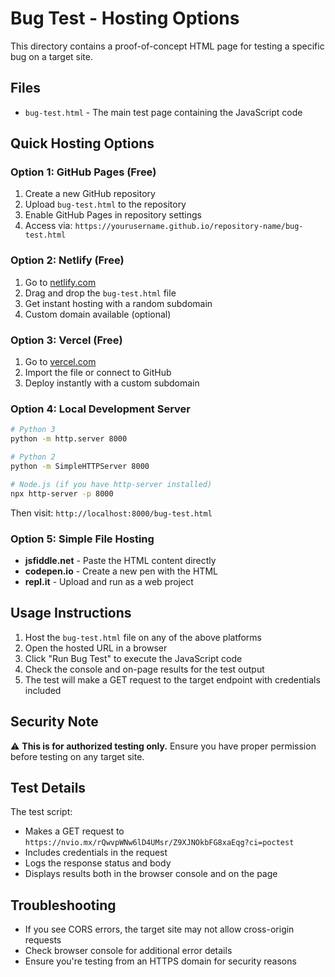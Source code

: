 # Bug Test - Hosting Options

This directory contains a proof-of-concept HTML page for testing a specific bug on a target site.

## Files

- `bug-test.html` - The main test page containing the JavaScript code

## Quick Hosting Options

### Option 1: GitHub Pages (Free)
1. Create a new GitHub repository
2. Upload `bug-test.html` to the repository
3. Enable GitHub Pages in repository settings
4. Access via: `https://yourusername.github.io/repository-name/bug-test.html`

### Option 2: Netlify (Free)
1. Go to [netlify.com](https://netlify.com)
2. Drag and drop the `bug-test.html` file
3. Get instant hosting with a random subdomain
4. Custom domain available (optional)

### Option 3: Vercel (Free)
1. Go to [vercel.com](https://vercel.com)
2. Import the file or connect to GitHub
3. Deploy instantly with a custom subdomain

### Option 4: Local Development Server
```bash
# Python 3
python -m http.server 8000

# Python 2
python -m SimpleHTTPServer 8000

# Node.js (if you have http-server installed)
npx http-server -p 8000
```
Then visit: `http://localhost:8000/bug-test.html`

### Option 5: Simple File Hosting
- **jsfiddle.net** - Paste the HTML content directly
- **codepen.io** - Create a new pen with the HTML
- **repl.it** - Upload and run as a web project

## Usage Instructions

1. Host the `bug-test.html` file on any of the above platforms
2. Open the hosted URL in a browser
3. Click "Run Bug Test" to execute the JavaScript code
4. Check the console and on-page results for the test output
5. The test will make a GET request to the target endpoint with credentials included

## Security Note

⚠️ **This is for authorized testing only.** Ensure you have proper permission before testing on any target site.

## Test Details

The test script:
- Makes a GET request to `https://nvio.mx/rQwvpWNw6lD4UMsr/Z9XJNOkbFG8xaEqg?ci=poctest`
- Includes credentials in the request
- Logs the response status and body
- Displays results both in the browser console and on the page

## Troubleshooting

- If you see CORS errors, the target site may not allow cross-origin requests
- Check browser console for additional error details
- Ensure you're testing from an HTTPS domain for security reasons
